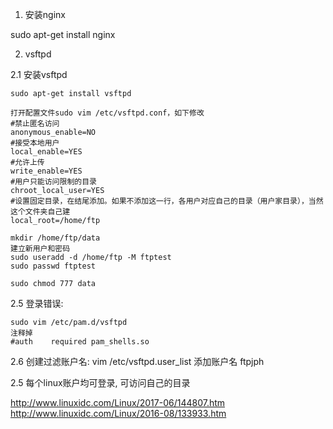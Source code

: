 1. 安装nginx

sudo apt-get install nginx

2. vsftpd

2.1 安装vsftpd

```
sudo apt-get install vsftpd

打开配置文件sudo vim /etc/vsftpd.conf，如下修改
#禁止匿名访问
anonymous_enable=NO
#接受本地用户
local_enable=YES
#允许上传
write_enable=YES
#用户只能访问限制的目录
chroot_local_user=YES
#设置固定目录，在结尾添加。如果不添加这一行，各用户对应自己的目录（用户家目录），当然这个文件夹自己建
local_root=/home/ftp

mkdir /home/ftp/data
建立新用户和密码
sudo useradd -d /home/ftp -M ftptest
sudo passwd ftptest

sudo chmod 777 data
```

2.5 登录错误:
```
sudo vim /etc/pam.d/vsftpd
注释掉
#auth    required pam_shells.so
```
2.6 创建过滤账户名:
vim /etc/vsftpd.user_list
添加账户名 ftpjph


2.5 每个linux账户均可登录, 可访问自己的目录

http://www.linuxidc.com/Linux/2017-06/144807.htm
http://www.linuxidc.com/Linux/2016-08/133933.htm
